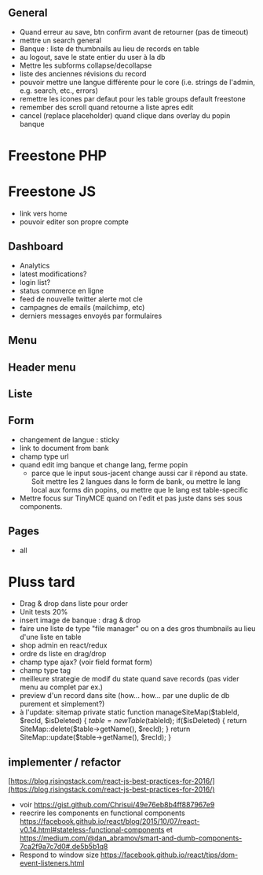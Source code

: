 ## General
- Quand erreur au save, btn confirm avant de retourner (pas de timeout)
- mettre un search general
- Banque : liste de thumbnails au lieu de records en table
- au logout, save le state entier du user à la db
- Mettre les subforms collapse/decollapse
- liste des anciennes révisions du record
- pouvoir mettre une langue différente pour le core (i.e. strings de l'admin, e.g. search, etc., errors)
- remettre les icones par defaut pour les table groups default freestone
- remember des scroll quand retourne a liste apres edit
- cancel (replace placeholder) quand clique dans overlay du popin banque

# Freestone PHP

# Freestone JS
- link vers home
- pouvoir editer son propre compte

## Dashboard
- Analytics
- latest modifications?
- login list?
- status commerce en ligne
- feed de nouvelle twitter alerte mot cle
- campagnes de emails (mailchimp, etc)
- derniers messages envoyés par formulaires

## Menu

## Header menu
## Liste

## Form
- changement de langue : sticky
- link to document from bank
- champ type url
- quand edit img banque et change lang, ferme popin
	- parce que le input sous-jacent change aussi car il répond au state. Soit mettre les 2 langues dans le form de bank, ou mettre le lang local aux forms din popins, ou mettre que le lang est table-specific
- Mettre focus sur TinyMCE quand on l'edit et pas juste dans ses sous components.

## Pages
- all

# Pluss tard
- Drag & drop dans liste pour order
- Unit tests 20%
- insert image de banque : drag & drop
- faire une liste de type "file manager" ou on a des gros thumbnails au lieu d'une liste en table
- shop admin en react/redux
- ordre ds liste en drag/drop
- champ type ajax? (voir field format form)
- champ type tag
- meilleure strategie de modif du state quand save records (pas vider menu au complet par ex.)
- preview d'un record dans site (how... how... par une duplic de db purement et simplement?)
- à l'update: sitemap
	private static function manageSiteMap($tableId, $recId, $isDeleted) {
		$table = new Table($tableId);
		if($isDeleted) {
			return SiteMap::delete($table->getName(), $recId);
		}
		return SiteMap::update($table->getName(), $recId);
	}


## implementer / refactor
[https://blog.risingstack.com/react-js-best-practices-for-2016/](https://blog.risingstack.com/react-js-best-practices-for-2016/)
- voir https://gist.github.com/Chrisui/49e76eb8b4ff887967e9
- reecrire les components en functional components https://facebook.github.io/react/blog/2015/10/07/react-v0.14.html#stateless-functional-components et https://medium.com/@dan_abramov/smart-and-dumb-components-7ca2f9a7c7d0#.de5b5b1q8
- Respond to window size https://facebook.github.io/react/tips/dom-event-listeners.html



